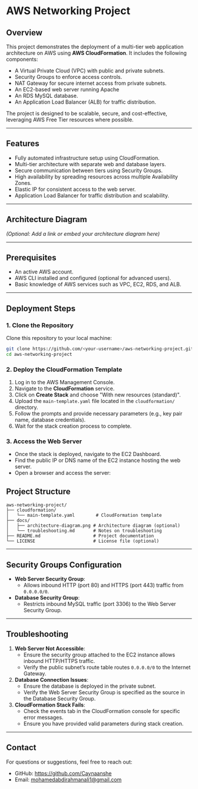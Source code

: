 # AWS Networking Project

## Overview
This project demonstrates the deployment of a multi-tier web application architecture on AWS using **AWS CloudFormation**. It includes the following components:
- A Virtual Private Cloud (VPC) with public and private subnets.
- Security Groups to enforce access controls.
- NAT Gateway for secure internet access from private subnets.
- An EC2-based web server running Apache
- An RDS MySQL database.
- An Application Load Balancer (ALB) for traffic distribution.

The project is designed to be scalable, secure, and cost-effective, leveraging AWS Free Tier resources where possible.

---

## Features
- Fully automated infrastructure setup using CloudFormation.
- Multi-tier architecture with separate web and database layers.
- Secure communication between tiers using Security Groups.
- High availability by spreading resources across multiple Availability Zones.
- Elastic IP for consistent access to the web server.
- Application Load Balancer for traffic distribution and scalability.

---

## Architecture Diagram
*(Optional: Add a link or embed your architecture diagram here)*

---

## Prerequisites
- An active AWS account.
- AWS CLI installed and configured (optional for advanced users).
- Basic knowledge of AWS services such as VPC, EC2, RDS, and ALB.

---

## Deployment Steps

### **1. Clone the Repository**
Clone this repository to your local machine:
```bash
git clone https://github.com/<your-username>/aws-networking-project.git
cd aws-networking-project
```

### **2. Deploy the CloudFormation Template**
1. Log in to the AWS Management Console.
2. Navigate to the **CloudFormation** service.
3. Click on **Create Stack** and choose "With new resources (standard)".
4. Upload the `main-template.yaml` file located in the `cloudformation/` directory.
5. Follow the prompts and provide necessary parameters (e.g., key pair name, database credentials).
6. Wait for the stack creation process to complete.

### **3. Access the Web Server**
- Once the stack is deployed, navigate to the EC2 Dashboard.
- Find the public IP or DNS name of the EC2 instance hosting the web server.
- Open a browser and access the server:


## Project Structure
```plaintext
aws-networking-project/
├── cloudformation/
│   └── main-template.yaml        # CloudFormation template
├── docs/
│   ├── architecture-diagram.png # Architecture diagram (optional)
│   └── troubleshooting.md       # Notes on troubleshooting
├── README.md                    # Project documentation
└── LICENSE                      # License file (optional)
```

---

## Security Groups Configuration
- **Web Server Security Group**:
  - Allows inbound HTTP (port 80) and HTTPS (port 443) traffic from `0.0.0.0/0`.
- **Database Security Group**:
  - Restricts inbound MySQL traffic (port 3306) to the Web Server Security Group.

---

## Troubleshooting
1. **Web Server Not Accessible**:
   - Ensure the security group attached to the EC2 instance allows inbound HTTP/HTTPS traffic.
   - Verify the public subnet’s route table routes `0.0.0.0/0` to the Internet Gateway.
2. **Database Connection Issues**:
   - Ensure the database is deployed in the private subnet.
   - Verify the Web Server Security Group is specified as the source in the Database Security Group.
3. **CloudFormation Stack Fails**:
   - Check the events tab in the CloudFormation console for specific error messages.
   - Ensure you have provided valid parameters during stack creation.

---


## Contact
For questions or suggestions, feel free to reach out:
- GitHub: https://github.com/Caynaanshe
- Email: mohamedabdirahmanali1@gmail.com

